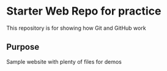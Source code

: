 # Starter Web Repo for practice

This repository is for showing how Git and GitHub work

## Purpose

Sample website with plenty of files for demos
